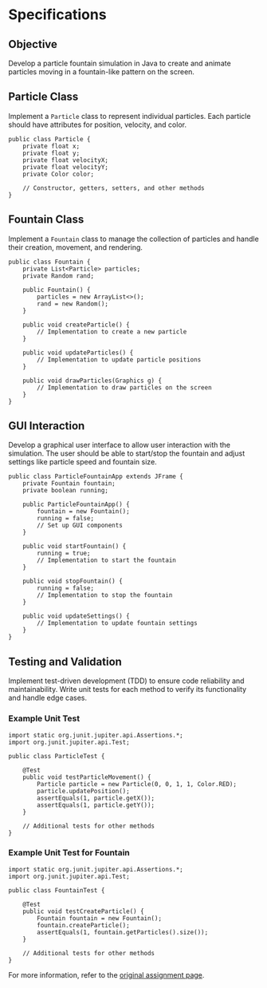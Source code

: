 # Specifications
## Objective
Develop a particle fountain simulation in Java to create and animate particles moving in a fountain-like pattern on the screen.

## Particle Class
Implement a `Particle` class to represent individual particles. Each particle should have attributes for position, velocity, and color.
```{java}
public class Particle {
    private float x;
    private float y;
    private float velocityX;
    private float velocityY;
    private Color color;

    // Constructor, getters, setters, and other methods
}
```

## Fountain Class
Implement a `Fountain` class to manage the collection of particles and handle their creation, movement, and rendering.
```{java}
public class Fountain {
    private List<Particle> particles;
    private Random rand;

    public Fountain() {
        particles = new ArrayList<>();
        rand = new Random();
    }

    public void createParticle() {
        // Implementation to create a new particle
    }

    public void updateParticles() {
        // Implementation to update particle positions
    }

    public void drawParticles(Graphics g) {
        // Implementation to draw particles on the screen
    }
}
```

## GUI Interaction
Develop a graphical user interface to allow user interaction with the simulation. The user should be able to start/stop the fountain and adjust settings like particle speed and fountain size.
```{java}
public class ParticleFountainApp extends JFrame {
    private Fountain fountain;
    private boolean running;

    public ParticleFountainApp() {
        fountain = new Fountain();
        running = false;
        // Set up GUI components
    }

    public void startFountain() {
        running = true;
        // Implementation to start the fountain
    }

    public void stopFountain() {
        running = false;
        // Implementation to stop the fountain
    }

    public void updateSettings() {
        // Implementation to update fountain settings
    }
}
```

## Testing and Validation
Implement test-driven development (TDD) to ensure code reliability and maintainability. Write unit tests for each method to verify its functionality and handle edge cases.

### Example Unit Test
```{java}
import static org.junit.jupiter.api.Assertions.*;
import org.junit.jupiter.api.Test;

public class ParticleTest {

    @Test
    public void testParticleMovement() {
        Particle particle = new Particle(0, 0, 1, 1, Color.RED);
        particle.updatePosition();
        assertEquals(1, particle.getX());
        assertEquals(1, particle.getY());
    }

    // Additional tests for other methods
}
```

### Example Unit Test for Fountain
```{java}
import static org.junit.jupiter.api.Assertions.*;
import org.junit.jupiter.api.Test;

public class FountainTest {

    @Test
    public void testCreateParticle() {
        Fountain fountain = new Fountain();
        fountain.createParticle();
        assertEquals(1, fountain.getParticles().size());
    }

    // Additional tests for other methods
}
```

For more information, refer to the [original assignment page](https://web.archive.org/web/20190204205638/http://cs300-www.cs.wisc.edu/wp/2019/01/17/p02-particle-fountain/).